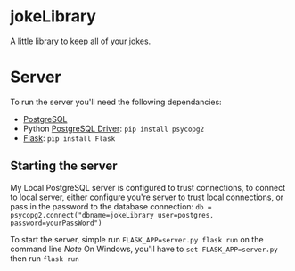 # jokeLibrary
A little library to keep all of your jokes.

# Server
To run the server you'll need the following dependancies:
* [PostgreSQL](https://www.postgresql.org/)
* Python [PostgreSQL Driver](http://initd.org/psycopg/docs/install.html#prerequisites):  `pip install psycopg2`
* [Flask](http://flask.pocoo.org/): `pip install Flask`


## Starting the server
My Local PostgreSQL server is configured to trust connections, to connect to local server, either configure you're server to trust local connections, or pass in the password to the database connection: `db = psycopg2.connect("dbname=jokeLibrary user=postgres, password=yourPassWord")`

To start the server, simple run `FLASK_APP=server.py flask run` on the command line
*Note* On Windows, you'll have to `set FLASK_APP=server.py` then run `flask run`